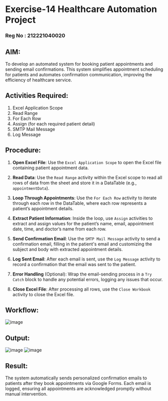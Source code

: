 # Exercise-14 Healthcare Automation Project

### Reg No : 212221040020

## AIM: 
To develop an automated system for booking patient appointments and sending email confirmations. This system simplifies appointment scheduling for patients and automates confirmation communication, improving the efficiency of healthcare service.

## Activities Required:
1. Excel Application Scope
2. Read Range
3. For Each Row
4. Assign (for each required patient detail)
5. SMTP Mail Message
6. Log Message


## Procedure:

1. **Open Excel File**: Use the `Excel Application Scope` to open the Excel file containing patient appointment data.

2. **Read Data**: Use the `Read Range` activity within the Excel scope to read all rows of data from the sheet and store it in a DataTable (e.g., `appointmentData`).

3. **Loop Through Appointments**: Use the `For Each Row` activity to iterate through each row in the DataTable, where each row represents a patient’s appointment details.

4. **Extract Patient Information**: Inside the loop, use `Assign` activities to extract and assign values for the patient’s name, email, appointment date, time, and doctor’s name from each row.

5. **Send Confirmation Email**: Use the `SMTP Mail Message` activity to send a confirmation email, filling in the patient's email and customizing the subject and body with extracted appointment details.

6. **Log Sent Email**: After each email is sent, use the `Log Message` activity to record a confirmation that the email was sent to the patient.

7. **Error Handling** (Optional): Wrap the email-sending process in a `Try Catch` block to handle any potential errors, logging any issues that occur.

8. **Close Excel File**: After processing all rows, use the `Close Workbook` activity to close the Excel file.
## Workflow:


![image](https://github.com/user-attachments/assets/51c72088-b467-474f-bf09-3e56ce87d788)


## Output:
![image](https://github.com/user-attachments/assets/f82c50ae-4ed4-48bd-b9ca-a70a42725933)
![image](https://github.com/user-attachments/assets/afe1fd89-4e61-409d-8f32-0c8ba485ef7c)


## Result:
The system automatically sends personalized confirmation emails to patients after they book appointments via Google Forms. Each email is logged, ensuring all appointments are acknowledged promptly without manual intervention.
